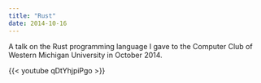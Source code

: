 ```yaml
---
title: "Rust"
date: 2014-10-16
---
```


A talk on the Rust programming language I gave to the Computer Club of Western
Michigan University in October 2014.

{{< youtube qDtYhjpiPgo >}}
